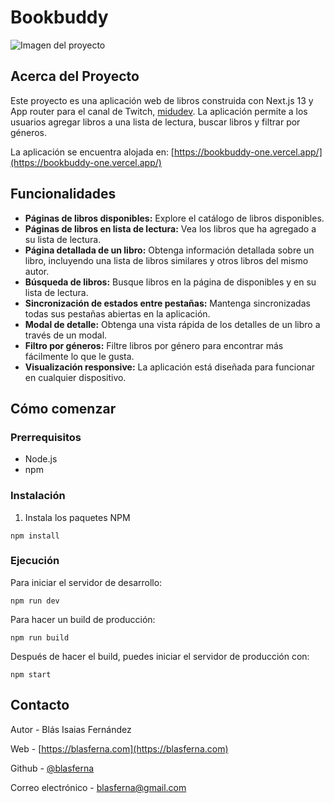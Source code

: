 # Bookbuddy

![Imagen del proyecto](url_de_tu_imagen)

## Acerca del Proyecto

Este proyecto es una aplicación web de libros construida con Next.js 13 y App router para el canal de Twitch, [midudev](https://www.twitch.tv/midudev). La aplicación permite a los usuarios agregar libros a una lista de lectura, buscar libros y filtrar por géneros. 


La aplicación se encuentra alojada en: [https://bookbuddy-one.vercel.app/](https://bookbuddy-one.vercel.app/)

## Funcionalidades

* **Páginas de libros disponibles:** Explore el catálogo de libros disponibles.
* **Páginas de libros en lista de lectura:** Vea los libros que ha agregado a su lista de lectura.
* **Página detallada de un libro:** Obtenga información detallada sobre un libro, incluyendo una lista de libros similares y otros libros del mismo autor.
* **Búsqueda de libros:** Busque libros en la página de disponibles y en su lista de lectura.
* **Sincronización de estados entre pestañas:** Mantenga sincronizadas todas sus pestañas abiertas en la aplicación.
* **Modal de detalle:** Obtenga una vista rápida de los detalles de un libro a través de un modal.
* **Filtro por géneros:** Filtre libros por género para encontrar más fácilmente lo que le gusta.
* **Visualización responsive:** La aplicación está diseñada para funcionar en cualquier dispositivo.

## Cómo comenzar

### Prerrequisitos

* Node.js
* npm
   
### Instalación

1. Instala los paquetes NPM

```
npm install
```

### Ejecución

Para iniciar el servidor de desarrollo:
```
npm run dev
```

Para hacer un build de producción:
```
npm run build
```

Después de hacer el build, puedes iniciar el servidor de producción con:
```
npm start
```

## Contacto

Autor - Blás Isaias Fernández

Web - [https://blasferna.com](https://blasferna.com)

Github - [@blasferna](https://github.com/blasferna)

Correo electrónico - blasferna@gmail.com

